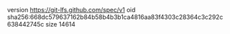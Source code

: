 version https://git-lfs.github.com/spec/v1
oid sha256:668dc579637162b84b58b4b3b1ca4816aa83f4303c28364c3c292c638442745c
size 14614

